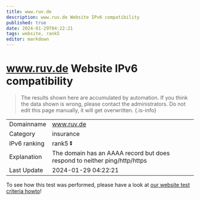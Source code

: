 ```yaml
---
title: www.ruv.de
description: www.ruv.de Website IPv6 compatibility
published: true
date: 2024-01-29T04:22:21
tags: website, rank5
editor: markdown
---
```


# www.ruv.de Website IPv6 compatibility

> The results shown here are accumulated by automation. If you think the data shown is wrong, please contact the administrators. 
> Do not edit this page manually, it will get overwritten.
{.is-info}


|   |   |
| - | - |
| Domainname | www.ruv.de
| Category | insurance |
| IPv6 ranking | rank5 :arrow_double_down: |
| Explanation | The domain has an AAAA record but does respond to neither ping/http/https |
| Last Update | 2024-01-29 04:22:21 |

To see how this test was performed, please have a look at [our website test criteria howto](/howto/testcriteria/website)!

